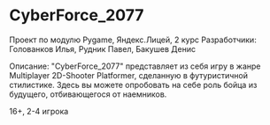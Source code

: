 # CyberForce_2077
Проект по модулю Pygame, Яндекс.Лицей, 2 курс
Разработчики: Голованков Илья, Рудник Павел, Бакушев Денис

Описание:
"CyberForce_2077" представляет из себя игру в жанре Multiplayer 2D-Shooter Platformer, сделанную в футуристичной стилистике.
Здесь вы можете опробовать на себе роль бойца из будущего, отбивающегося от наемников. 

16+, 2-4 игрока
